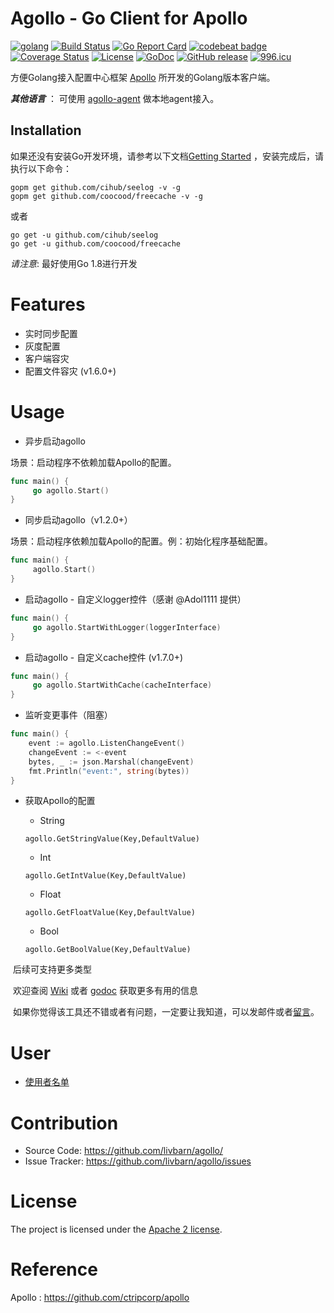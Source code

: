 Agollo - Go Client for Apollo
================

[![golang](https://img.shields.io/badge/Language-Go-green.svg?style=flat)](https://golang.org)
[![Build Status](https://travis-ci.org/livbarn/agollo.svg?branch=master)](https://travis-ci.org/livbarn/agollo)
[![Go Report Card](https://goreportcard.com/badge/github.com/livbarn/agollo)](https://goreportcard.com/report/github.com/livbarn/agollo)
[![codebeat badge](https://codebeat.co/badges/bc2009d6-84f1-4f11-803e-fc571a12a1c0)](https://codebeat.co/projects/github-com-livbarn-agollo-master)
[![Coverage Status](https://coveralls.io/repos/github/livbarn/agollo/badge.svg?branch=master)](https://coveralls.io/github/livbarn/agollo?branch=master)
[![License](https://img.shields.io/badge/License-Apache%202.0-blue.svg)](https://opensource.org/licenses/Apache-2.0)
[![GoDoc](http://godoc.org/github.com/livbarn/agollo?status.svg)](http://godoc.org/github.com/livbarn/agollo)
[![GitHub release](https://img.shields.io/github/release/livbarn/agollo.svg)](https://github.com/livbarn/agollo/releases)
[![996.icu](https://img.shields.io/badge/link-996.icu-red.svg)](https://996.icu)

方便Golang接入配置中心框架 [Apollo](https://github.com/ctripcorp/apollo) 所开发的Golang版本客户端。

***其他语言*** ： 可使用 [agollo-agent](https://github.com/livbarn/agollo-agent.git) 做本地agent接入。

Installation
------------

如果还没有安装Go开发环境，请参考以下文档[Getting Started](http://golang.org/doc/install.html) ，安装完成后，请执行以下命令：

``` shell
gopm get github.com/cihub/seelog -v -g
gopm get github.com/coocood/freecache -v -g
```

或者

``` shell
go get -u github.com/cihub/seelog
go get -u github.com/coocood/freecache
```


*请注意*: 最好使用Go 1.8进行开发

# Features
* 实时同步配置
* 灰度配置
* 客户端容灾
* 配置文件容灾 (v1.6.0+) 

# Usage

- 异步启动agollo

场景：启动程序不依赖加载Apollo的配置。

``` go
func main() {
	 go agollo.Start()
}
```

- 同步启动agollo（v1.2.0+）

场景：启动程序依赖加载Apollo的配置。例：初始化程序基础配置。

``` go
func main() {
	 agollo.Start()
}
```

- 启动agollo - 自定义logger控件（感谢 @Adol1111 提供）

``` go
func main() {
	 go agollo.StartWithLogger(loggerInterface)
}
```

- 启动agollo - 自定义cache控件 (v1.7.0+)

``` go
func main() {
	 go agollo.StartWithCache(cacheInterface)
}
```

- 监听变更事件（阻塞）

``` go
func main() {
	event := agollo.ListenChangeEvent()
	changeEvent := <-event
	bytes, _ := json.Marshal(changeEvent)
	fmt.Println("event:", string(bytes))
}
```

- 获取Apollo的配置
  - String
  
  ```
  agollo.GetStringValue(Key,DefaultValue)
  ```
  - Int
  
  ```
  agollo.GetIntValue(Key,DefaultValue)
  ```

  - Float
  
  ```
  agollo.GetFloatValue(Key,DefaultValue)
  ```

  - Bool
  
  ```
  agollo.GetBoolValue(Key,DefaultValue)
  ```
  
  后续可支持更多类型
 
  欢迎查阅 [Wiki](https://github.com/livbarn/agollo/wiki) 或者 [godoc](http://godoc.org/github.com/livbarn/agollo) 获取更多有用的信息
  
  如果你觉得该工具还不错或者有问题，一定要让我知道，可以发邮件或者[留言](https://github.com/livbarn/agollo/issues)。

# User

* [使用者名单](https://github.com/livbarn/agollo/issues/20)

# Contribution
  * Source Code: https://github.com/livbarn/agollo/
  * Issue Tracker: https://github.com/livbarn/agollo/issues
  
# License
The project is licensed under the [Apache 2 license](https://github.com/livbarn/agollo/blob/master/LICENSE).

# Reference
Apollo : https://github.com/ctripcorp/apollo
